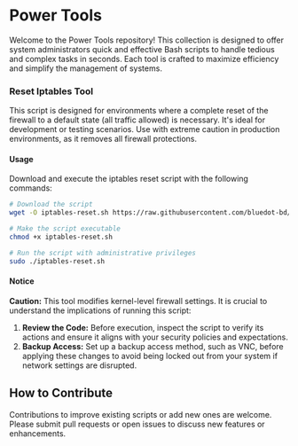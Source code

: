 # Power Tools
Welcome to the Power Tools repository! This collection is designed to offer system administrators quick and effective Bash scripts to handle tedious and complex tasks in seconds. Each tool is crafted to maximize efficiency and simplify the management of systems.

### Reset Iptables Tool
This script is designed for environments where a complete reset of the firewall to a default state (all traffic allowed) is necessary. It's ideal for development or testing scenarios. Use with extreme caution in production environments, as it removes all firewall protections.
#### Usage
Download and execute the iptables reset script with the following commands:
```bash
# Download the script
wget -O iptables-reset.sh https://raw.githubusercontent.com/bluedot-bd/power-tools/main/iptables-reset.sh

# Make the script executable
chmod +x iptables-reset.sh

# Run the script with administrative privileges
sudo ./iptables-reset.sh
```
#### Notice
**Caution:** This tool modifies kernel-level firewall settings. It is crucial to understand the implications of running this script:
1. **Review the Code:** Before execution, inspect the script to verify its actions and ensure it aligns with your security policies and expectations.
2. **Backup Access:** Set up a backup access method, such as VNC, before applying these changes to avoid being locked out from your system if network settings are disrupted.

## How to Contribute
Contributions to improve existing scripts or add new ones are welcome. Please submit pull requests or open issues to discuss new features or enhancements.

